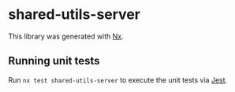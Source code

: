 # shared-utils-server

This library was generated with [Nx](https://nx.dev).

## Running unit tests

Run `nx test shared-utils-server` to execute the unit tests via [Jest](https://jestjs.io).

